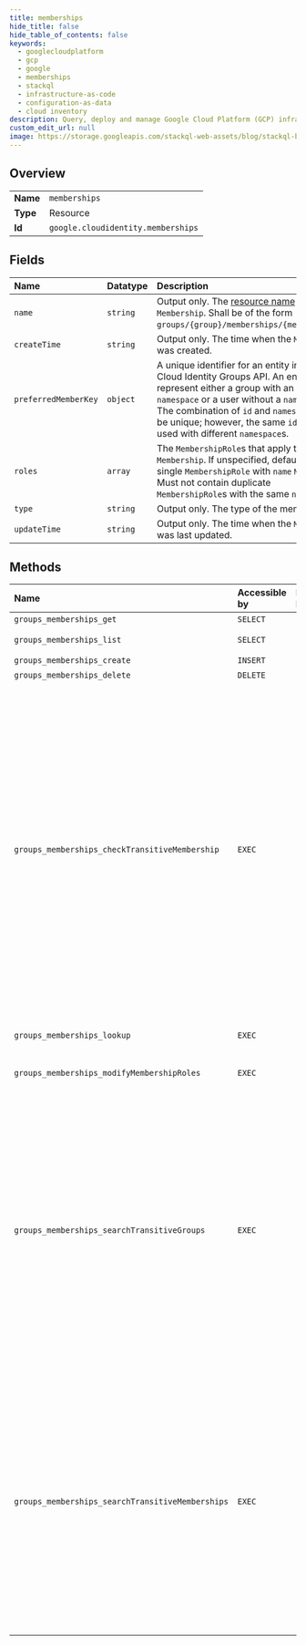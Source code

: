 ```yaml
---
title: memberships
hide_title: false
hide_table_of_contents: false
keywords:
  - googlecloudplatform
  - gcp
  - google
  - memberships
  - stackql
  - infrastructure-as-code
  - configuration-as-data
  - cloud inventory
description: Query, deploy and manage Google Cloud Platform (GCP) infrastructure and resources using SQL
custom_edit_url: null
image: https://storage.googleapis.com/stackql-web-assets/blog/stackql-blog-post-featured-image.png
---
```

  
    

## Overview
<table><tbody>
<tr><td><b>Name</b></td><td><code>memberships</code></td></tr>
<tr><td><b>Type</b></td><td>Resource</td></tr>
<tr><td><b>Id</b></td><td><code>google.cloudidentity.memberships</code></td></tr>
</tbody></table>

## Fields
| Name | Datatype | Description |
|:-----|:---------|:------------|
| `name` | `string` | Output only. The [resource name](https://cloud.google.com/apis/design/resource_names) of the `Membership`. Shall be of the form `groups/{group}/memberships/{membership}`. |
| `createTime` | `string` | Output only. The time when the `Membership` was created. |
| `preferredMemberKey` | `object` | A unique identifier for an entity in the Cloud Identity Groups API. An entity can represent either a group with an optional `namespace` or a user without a `namespace`. The combination of `id` and `namespace` must be unique; however, the same `id` can be used with different `namespace`s. |
| `roles` | `array` | The `MembershipRole`s that apply to the `Membership`. If unspecified, defaults to a single `MembershipRole` with `name` `MEMBER`. Must not contain duplicate `MembershipRole`s with the same `name`. |
| `type` | `string` | Output only. The type of the membership. |
| `updateTime` | `string` | Output only. The time when the `Membership` was last updated. |
## Methods
| Name | Accessible by | Required Params | Description |
|:-----|:--------------|:----------------|:------------|
| `groups_memberships_get` | `SELECT` | `name` | Retrieves a `Membership`. |
| `groups_memberships_list` | `SELECT` | `parent` | Lists the `Membership`s within a `Group`. |
| `groups_memberships_create` | `INSERT` | `parent` | Creates a `Membership`. |
| `groups_memberships_delete` | `DELETE` | `name` | Deletes a `Membership`. |
| `groups_memberships_checkTransitiveMembership` | `EXEC` | `parent` | Check a potential member for membership in a group. **Note:** This feature is only available to Google Workspace Enterprise Standard, Enterprise Plus, and Enterprise for Education; and Cloud Identity Premium accounts. If the account of the member is not one of these, a 403 (PERMISSION_DENIED) HTTP status code will be returned. A member has membership to a group as long as there is a single viewable transitive membership between the group and the member. The actor must have view permissions to at least one transitive membership between the member and group. |
| `groups_memberships_lookup` | `EXEC` | `parent` | Looks up the [resource name](https://cloud.google.com/apis/design/resource_names) of a `Membership` by its `EntityKey`. |
| `groups_memberships_modifyMembershipRoles` | `EXEC` | `name` | Modifies the `MembershipRole`s of a `Membership`. |
| `groups_memberships_searchTransitiveGroups` | `EXEC` | `parent` | Search transitive groups of a member. **Note:** This feature is only available to Google Workspace Enterprise Standard, Enterprise Plus, and Enterprise for Education; and Cloud Identity Premium accounts. If the account of the member is not one of these, a 403 (PERMISSION_DENIED) HTTP status code will be returned. A transitive group is any group that has a direct or indirect membership to the member. Actor must have view permissions all transitive groups. |
| `groups_memberships_searchTransitiveMemberships` | `EXEC` | `parent` | Search transitive memberships of a group. **Note:** This feature is only available to Google Workspace Enterprise Standard, Enterprise Plus, and Enterprise for Education; and Cloud Identity Premium accounts. If the account of the group is not one of these, a 403 (PERMISSION_DENIED) HTTP status code will be returned. A transitive membership is any direct or indirect membership of a group. Actor must have view permissions to all transitive memberships. |
